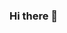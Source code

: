 ### Hi there 👋

<!--
**jeebanghimire/jeebanghimire** is a ✨ _special_ ✨ repository because its `README.md` (this file) appears on your GitHub profile.

Here are some ideas to get you started:

- 🔭 I’m currently working on ..youtube
- 🌱 I’m currently learning ...editing and web design
- 🤔 I’m looking for help with ...needy people
- 💬 Ask me about ...
- 📫 How to reach me: ...
- 😄 Pronouns: ...
- ⚡ Fun fact: ...
-->
